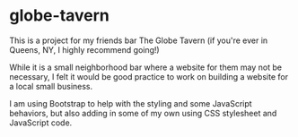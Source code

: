 # globe-tavern

This is a project for my friends bar The Globe Tavern (if you're ever in Queens, NY, I highly recommend going!)

While it is a small neighborhood bar where a website for them may not be necessary, I felt it would be good practice to work on building a website for a local small business.

I am using Bootstrap to help with the styling and some JavaScript behaviors, but also adding in some of my own using CSS stylesheet and JavaScript code.
